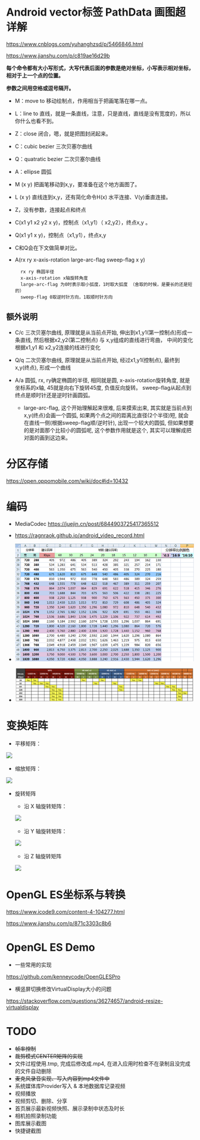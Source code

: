 # Android vector标签 PathData 画图超详解

<https://www.cnblogs.com/yuhanghzsd/p/5466846.html>

<https://www.jianshu.com/p/c819ae16d29b>

**每个命令都有大小写形式，大写代表后面的参数是绝对坐标，小写表示相对坐标，相对于上一个点的位置。**

**参数之间用空格或逗号隔开。**


* M：move to 移动绘制点，作用相当于把画笔落在哪一点。
* L：line to 直线，就是一条直线，注意，只是直线，直线是没有宽度的，所以你什么也看不到。
* Z：close 闭合，嗯，就是把图封闭起来。
* C：cubic bezier 三次贝塞尔曲线
* Q：quatratic bezier 二次贝塞尔曲线
* A：ellipse 圆弧

* M (x y) 把画笔移动到x,y，要准备在这个地方画图了。
* L (x y) 直线连到x,y，还有简化命令H(x) 水平连接、V(y)垂直连接。
* Z，没有参数，连接起点和终点
* C(x1 y1 x2 y2 x y)，控制点（x1,y1）（ x2,y2），终点x,y 。
* Q(x1 y1 x y)，控制点（x1,y1），终点x,y
* C和Q会在下文做简单对比。
* A(rx ry x-axis-rotation large-arc-flag sweep-flag x y)

		rx ry 椭圆半径
		x-axis-rotation x轴旋转角度
		large-arc-flag 为0时表示取小弧度，1时取大弧度 （舍取的时候，是要长的还是短的）
		sweep-flag 0取逆时针方向，1取顺时针方向

## 额外说明

* C/c 三次贝塞尔曲线, 原理就是从当前点开始, 伸出到x1,y1(第一控制点)形成一条直线, 然后根据x2,y2(第二控制点) 与 x,y组成的直线进行弯曲，
中间的变化根据x1,y1 和 x2,y2连接的线进行变化

* Q/q 二次贝塞尔曲线, 原理就是从当前点开始, 经过x1,y1(控制点), 最终到x,y(终点), 形成一个曲线

* A/a 圆弧, rx, ry确定椭圆的半径, 相同就是圆, x-axis-rotation旋转角度, 就是坐标系的x轴, 45就是向右下旋转45度, 负值反向旋转。
sweep-flag从起点到终点是顺时针还是逆时针画圆弧。

    * large-arc-flag, 这个开始理解起来很难, 后来摸索出来, 其实就是当前点到x,y(终点)会画一个圆弧, 如果两个点之间的距离比直径(2个半径)短,
就会在直线一侧(根据sweep-flag顺/逆时针), 出现一个较大的圆弧, 但如果想要的是对面那个比较小的圆弧呢, 这个参数作用就是这个, 其实可以理解成把对面的画到这边来。 


# 分区存储

<https://open.oppomobile.com/wiki/doc#id=10432>

# 编码

* MediaCodec <https://juejin.cn/post/6844903725417365512>

* <https://ragnraok.github.io/android_video_record.html>

* ![video](video.jpeg)

* ![audio](audio.png)

# 变换矩阵

* 平移矩阵：

![](https://upload-images.jianshu.io/upload_images/5297002-3f9bafdd3d5c1557.png)
    
* 缩放矩阵：

![](https://upload-images.jianshu.io/upload_images/5297002-e55d299f5e371806.png)

* 旋转矩阵

    * 沿 X 轴旋转矩阵：
    
    ![](https://upload-images.jianshu.io/upload_images/5297002-2ccda925a87c9003.png)

    * 沿 Y 轴旋转矩阵：
    
    ![](https://upload-images.jianshu.io/upload_images/5297002-c84e20d1b478349e.png)
 
    * 沿 Z 轴旋转矩阵
       
    ![](https://upload-images.jianshu.io/upload_images/5297002-499d0a40900fee07.png)

# OpenGL ES坐标系与转换

<https://www.icode9.com/content-4-104277.html>
   
<https://www.jianshu.com/p/871c3303c8b6> 

# OpenGL ES Demo

* 一些常用的实现

<https://github.com/kenneycode/OpenGLESPro>

* 横竖屏切换修改VirtualDisplay大小的问题

<https://stackoverflow.com/questions/36274657/android-resize-virtualdisplay>


# TODO

* ~~帧率控制~~
* ~~裁剪模式CENTER矩阵的实现~~
* 文件过程使用.tmp, 完成后修改成.mp4, 在进入应用时检查不在录制且没完成的文件自动删除
* ~~麦克风录音实现、写入内容到mp4文件中~~
* 系统媒体库Provider写入 & 本地数据库记录视频
* 视频播放
* 视频剪切、删除、分享
* 首页展示最新视频快照、展示录制中状态及时长
* 相机拍照录制功能
* 图库展示截图
* 快捷键截图
